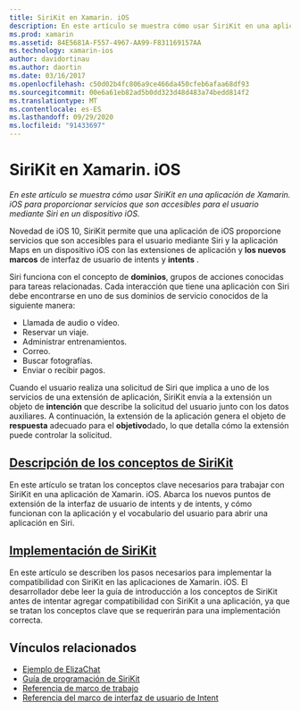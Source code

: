 ```yaml
---
title: SiriKit en Xamarin. iOS
description: En este artículo se muestra cómo usar SiriKit en una aplicación de Xamarin. iOS para proporcionar servicios que son accesibles para el usuario mediante Siri en un dispositivo iOS.
ms.prod: xamarin
ms.assetid: 84E5681A-F557-4967-AA99-F831169157AA
ms.technology: xamarin-ios
author: davidortinau
ms.author: daortin
ms.date: 03/16/2017
ms.openlocfilehash: c50d02b4fc806a9ce466da450cfeb6afaa68df93
ms.sourcegitcommit: 00e6a61eb82ad5b0dd323d48d483a74bedd814f2
ms.translationtype: MT
ms.contentlocale: es-ES
ms.lasthandoff: 09/29/2020
ms.locfileid: "91433697"
---
```

# <a name="sirikit-in-xamarinios"></a>SiriKit en Xamarin. iOS

_En este artículo se muestra cómo usar SiriKit en una aplicación de Xamarin. iOS para proporcionar servicios que son accesibles para el usuario mediante Siri en un dispositivo iOS._

Novedad de iOS 10, SiriKit permite que una aplicación de iOS proporcione servicios que son accesibles para el usuario mediante Siri y la aplicación Maps en un dispositivo iOS con las extensiones de aplicación y **los nuevos marcos** de interfaz de usuario de intents y **intents** .

Siri funciona con el concepto de **dominios**, grupos de acciones conocidas para tareas relacionadas. Cada interacción que tiene una aplicación con Siri debe encontrarse en uno de sus dominios de servicio conocidos de la siguiente manera:

- Llamada de audio o vídeo.
- Reservar un viaje.
- Administrar entrenamientos.
- Correo.
- Buscar fotografías.
- Enviar o recibir pagos.

Cuando el usuario realiza una solicitud de Siri que implica a uno de los servicios de una extensión de aplicación, SiriKit envía a la extensión un objeto de **intención** que describe la solicitud del usuario junto con los datos auxiliares. A continuación, la extensión de la aplicación genera el objeto de **respuesta** adecuado para el **objetivo**dado, lo que detalla cómo la extensión puede controlar la solicitud.

## <a name="understanding-sirikit-concepts"></a>[Descripción de los conceptos de SiriKit](~/ios/platform/sirikit/understanding-sirikit.md)

En este artículo se tratan los conceptos clave necesarios para trabajar con SiriKit en una aplicación de Xamarin. iOS. Abarca los nuevos puntos de extensión de la interfaz de usuario de intents y de intents, y cómo funcionan con la aplicación y el vocabulario del usuario para abrir una aplicación en Siri.

## <a name="implementing-sirikit"></a>[Implementación de SiriKit](~/ios/platform/sirikit/implementing-sirikit.md)

En este artículo se describen los pasos necesarios para implementar la compatibilidad con SiriKit en las aplicaciones de Xamarin. iOS. El desarrollador debe leer la guía de introducción a los conceptos de SiriKit antes de intentar agregar compatibilidad con SiriKit a una aplicación, ya que se tratan los conceptos clave que se requerirán para una implementación correcta.

## <a name="related-links"></a>Vínculos relacionados

- [Ejemplo de ElizaChat](/samples/xamarin/ios-samples/ios10-elizachat)
- [Guía de programación de SiriKit](https://developer.apple.com/library/prerelease/content/documentation/Intents/Conceptual/SiriIntegrationGuide/index.html)
- [Referencia de marco de trabajo](https://developer.apple.com/reference/intents)
- [Referencia del marco de interfaz de usuario de Intent](https://developer.apple.com/reference/intentsui)
